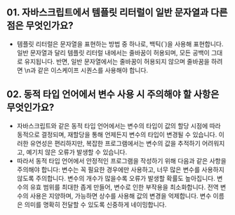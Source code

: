 ## 01. 자바스크립트에서 템플릿 리터럴이 일반 문자열과 다른 점은 무엇인가요? 
- 템플릿 리터럴은 문자열을 표현하는 방법 중 하나로, 백틱(`)을 사용해 표현합니다. 일반 문자열과 달리 템플릿 리터럴 내에서는 줄바꿈이 허용되며, 모든 공백이 그대로 유지됩니다. 반면, 일반 문자열에서는 줄바꿈이 허용되지 않으며 줄바꿈을 하려면 \n과 같은 이스케이프 시퀀스를 사용해야 합니다.

## 02. 동적 타입 언어에서 변수 사용 시 주의해야 할 사항은 무엇인가요?
- 자바스크립트와 같은 동적 타입 언어에서는 변수의 타입이 값의 할당 시점에 따라 동적으로 결정되며, 재할당을 통해 언제든지 변수의 타입이 변경될 수 있습니다. 이러한 유연성은 편리하지만, 복잡한 프로그램에서는 변수의 값을 추적하기 어려워지고, 예기치 않은 오류가 발생할 수 있습니다.
- 따라서 동적 타입 언어에서 안정적인 프로그램을 작성하기 위해 다음과 같은 사항을 주의해야 합니다:
 변수는 꼭 필요한 경우에만 사용하고, 너무 많은 변수를 사용하지 않도록 주의합니다. 변수의 개수가 많을수록 오류가 발생할 확률도 높아집니다.
 변수의 유효 범위를 최대한 좁게 만들어, 변수로 인한 부작용을 최소화합니다.
 전역 변수의 사용은 지양하며, 가능하면 상수를 사용해 값의 변경을 억제합니다.
 변수 이름은 의미를 명확히 전달할 수 있도록 신중하게 네이밍합니다.

